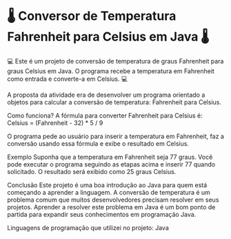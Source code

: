 
<h1>🌡 Conversor de Temperatura Fahrenheit para Celsius em Java 🌡</h1>

💻 Este é um projeto de conversão de temperatura de graus Fahrenheit para graus Celsius em Java. O programa recebe a temperatura em Fahrenheit como entrada e converte-a em Celsius. 💻

A proposta da atividade era de desenvolver um programa orientado a objetos para calcular a conversão de temperatura: Fahrenheit para Celsius.

Como funciona?
A fórmula para converter Fahrenheit para Celsius é:
Celsius = (Fahrenheit - 32) * 5 / 9

O programa pede ao usuário para inserir a temperatura em Fahrenheit, faz a conversão usando essa fórmula e exibe o resultado em Celsius.

Exemplo
Suponha que a temperatura em Fahrenheit seja 77 graus. Você pode executar o programa seguindo as etapas acima e inserir 77 quando solicitado. O resultado será exibido como 25 graus Celsius.

Conclusão
Este projeto é uma boa introdução ao Java para quem está começando a aprender a linguagem. A conversão de temperatura é um problema comum que muitos desenvolvedores precisam resolver em seus projetos. Aprender a resolver este problema em Java é um bom ponto de partida para expandir seus conhecimentos em programação Java.


Linguagens de programação que utilizei no projeto:
Java
